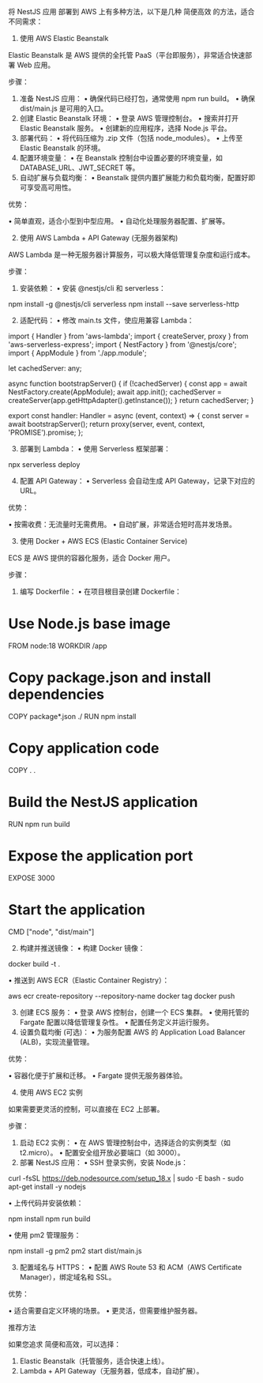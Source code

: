 将 NestJS 应用 部署到 AWS 上有多种方法，以下是几种 简便高效 的方法，适合不同需求：

1. 使用 AWS Elastic Beanstalk

Elastic Beanstalk 是 AWS 提供的全托管 PaaS（平台即服务），非常适合快速部署 Web 应用。

步骤：

  1. 准备 NestJS 应用：
    • 确保代码已经打包，通常使用 npm run build。
     • 确保 dist/main.js 是可用的入口。
  2. 创建 Elastic Beanstalk 环境：
    • 登录 AWS 管理控制台。
     • 搜索并打开 Elastic Beanstalk 服务。
     • 创建新的应用程序，选择 Node.js 平台。
  3. 部署代码：
    • 将代码压缩为 .zip 文件（包括 node_modules）。
     • 上传至 Elastic Beanstalk 的环境。
  4. 配置环境变量：
    • 在 Beanstalk 控制台中设置必要的环境变量，如 DATABASE_URL、JWT_SECRET 等。
  5. 自动扩展与负载均衡：
    • Beanstalk 提供内置扩展能力和负载均衡，配置好即可享受高可用性。

优势：

 • 简单直观，适合小型到中型应用。
 • 自动化处理服务器配置、扩展等。

2. 使用 AWS Lambda + API Gateway (无服务器架构)

AWS Lambda 是一种无服务器计算服务，可以极大降低管理复杂度和运行成本。

步骤：

  1. 安装依赖：
    • 安装 @nestjs/cli 和 serverless：

npm install -g @nestjs/cli serverless
npm install --save serverless-http


  2. 适配代码：
    • 修改 main.ts 文件，使应用兼容 Lambda：

import { Handler } from 'aws-lambda';
import { createServer, proxy } from 'aws-serverless-express';
import { NestFactory } from '@nestjs/core';
import { AppModule } from './app.module';

let cachedServer: any;

async function bootstrapServer() {
  if (!cachedServer) {
    const app = await NestFactory.create(AppModule);
    await app.init();
    cachedServer = createServer(app.getHttpAdapter().getInstance());
  }
  return cachedServer;
}

export const handler: Handler = async (event, context) => {
  const server = await bootstrapServer();
  return proxy(server, event, context, 'PROMISE').promise;
};


  3. 部署到 Lambda：
    • 使用 Serverless 框架部署：

npx serverless deploy


  4. 配置 API Gateway：
    • Serverless 会自动生成 API Gateway，记录下对应的 URL。

优势：

 • 按需收费：无流量时无需费用。
 • 自动扩展，非常适合短时高并发场景。

3. 使用 Docker + AWS ECS (Elastic Container Service)

ECS 是 AWS 提供的容器化服务，适合 Docker 用户。

步骤：

  1. 编写 Dockerfile：
    • 在项目根目录创建 Dockerfile：

# Use Node.js base image
FROM node:18
WORKDIR /app

# Copy package.json and install dependencies
COPY package*.json ./
RUN npm install

# Copy application code
COPY . .

# Build the NestJS application
RUN npm run build

# Expose the application port
EXPOSE 3000

# Start the application
CMD ["node", "dist/main"]


  2. 构建并推送镜像：
    • 构建 Docker 镜像：

docker build -t <your-image-name> .


 • 推送到 AWS ECR（Elastic Container Registry）：

aws ecr create-repository --repository-name <your-repo-name>
docker tag <your-image-name> <ecr-repo-url>
docker push <ecr-repo-url>


  3. 创建 ECS 服务：
    • 登录 AWS 控制台，创建一个 ECS 集群。
     • 使用托管的 Fargate 配置以降低管理复杂性。
     • 配置任务定义并运行服务。
  4. 设置负载均衡 (可选)：
    • 为服务配置 AWS 的 Application Load Balancer (ALB)，实现流量管理。

优势：

 • 容器化便于扩展和迁移。
 • Fargate 提供无服务器体验。

4. 使用 AWS EC2 实例

如果需要更灵活的控制，可以直接在 EC2 上部署。

步骤：

  1. 启动 EC2 实例：
    • 在 AWS 管理控制台中，选择适合的实例类型（如 t2.micro）。
     • 配置安全组开放必要端口（如 3000）。
  2. 部署 NestJS 应用：
    • SSH 登录实例，安装 Node.js：

curl -fsSL https://deb.nodesource.com/setup_18.x | sudo -E bash -
sudo apt-get install -y nodejs


 • 上传代码并安装依赖：

npm install
npm run build


 • 使用 pm2 管理服务：

npm install -g pm2
pm2 start dist/main.js


  3. 配置域名与 HTTPS：
    • 配置 AWS Route 53 和 ACM（AWS Certificate Manager），绑定域名和 SSL。

优势：

 • 适合需要自定义环境的场景。
 • 更灵活，但需要维护服务器。

推荐方法

如果您追求 简便和高效，可以选择：
  1. Elastic Beanstalk（托管服务，适合快速上线）。
  2. Lambda + API Gateway（无服务器，低成本，自动扩展）。